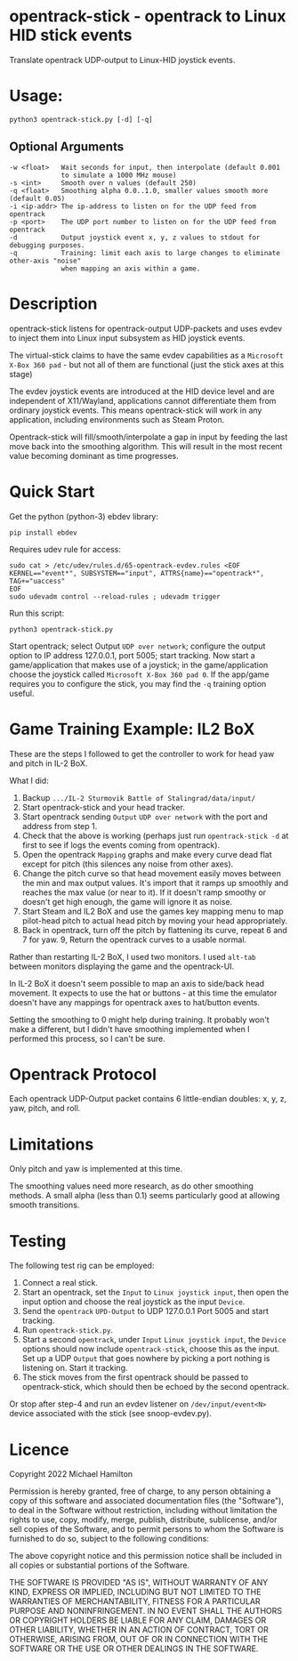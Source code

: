 
opentrack-stick - opentrack to Linux HID stick events
=====================================================

Translate opentrack UDP-output to Linux-HID joystick events.

Usage:
======

    python3 opentrack-stick.py [-d] [-q]

Optional Arguments
------------------

    -w <float>   Wait seconds for input, then interpolate (default 0.001
                 to simulate a 1000 MHz mouse)
    -s <int>     Smooth over n values (default 250)
    -q <float>   Smoothing alpha 0.0..1.0, smaller values smooth more (default 0.05)
    -i <ip-addr> The ip-address to listen on for the UDP feed from opentrack
    -p <port>    The UDP port number to listen on for the UDP feed from opentrack
    -d           Output joystick event x, y, z values to stdout for debugging purposes.
    -q           Training: limit each axis to large changes to eliminate other-axis "noise"
                 when mapping an axis within a game.

Description
===========

opentrack-stick listens for opentrack-output UDP-packets and uses evdev
to inject them into Linux input subsystem as HID joystick events.

The virtual-stick claims to have the same evdev capabilities as a
`Microsoft X-Box 360 pad` - but not all of them are functional (just the
stick axes at this stage)

The evdev joystick events are introduced at the HID device level and are
independent of X11/Wayland, applications cannot differentiate them
from ordinary joystick events.  This means opentrack-stick will work in
any application, including environments such as Steam Proton.

Opentrack-stick will fill/smooth/interpolate a gap in input by feeding
the last move back into the smoothing algorithm. This will result in
the most recent value becoming dominant as time progresses.

Quick Start
===========

Get the python (python-3) ebdev library:

    pip install ebdev

Requires udev rule for access:

    sudo cat > /etc/udev/rules.d/65-opentrack-evdev.rules <EOF
    KERNEL=="event*", SUBSYSTEM=="input", ATTRS{name}=="opentrack*",  TAG+="uaccess"
    EOF
    sudo udevadm control --reload-rules ; udevadm trigger

Run this script:

    python3 opentrack-stick.py

Start opentrack; select Output `UDP over network`; configure the
output option to IP address 127.0.0.1, port 5005; start tracking.
Now start a game/application that makes use of a joystick;
in the game/application choose the joystick called `Microsoft X-Box 360 pad 0`.
If the app/game requires you to configure the stick, you may find the
`-q` training option useful.


Game Training Example: IL2 BoX
==============================

These are the steps I followed to get the controller to work for
head yaw and pitch in IL-2 BoX.

What I did:

1. Backup `.../IL-2 Sturmovik Battle of Stalingrad/data/input/`
2. Start opentrack-stick and your head tracker.
3. Start opentrack sending `Output` `UDP over network`
   with the port and address from step 1.
4. Check that the above is working (perhaps just run ``opentrack-stick -d``
   at first to see if logs the events coming from opentrack).
5. Open the opentrack `Mapping` graphs and make every
   curve dead flat except for pitch (this silences any
   noise from other axes).
6. Change the pitch curve so that head movement easily
   moves between the min and max output values. It's import
   that it ramps up smoothly and reaches the max value (or near
   to it).  If it doesn't ramp smoothy or doesn't get high
   enough, the game will ignore it as noise.
7. Start Steam and IL2 BoX and use the games key mapping
   menu to map pilot-head pitch to actual head pitch by
   moving your head appropriately.
8. Back in opentrack, turn off the pitch by flattening
   its curve, repeat 6 and 7 for yaw.
9, Return the opentrack curves to a usable normal.

Rather than restarting IL-2 BoX, I used two monitors. I
used `alt-tab` between monitors displaying the game and the
opentrack-UI.

In IL-2 BoX it doesn't seem possible to map an axis to side/back
head movement.  It expects to use the hat or buttons - at this
time the emulator doesn't have any mappings for opentrack
axes to hat/button events.

Setting the smoothing to 0 might help during training. It
probably won't make a different, but I didn't have smoothing
implemented when I performed this process, so I can't be
sure.

Opentrack Protocol
==================

Each opentrack UDP-Output packet contains 6 little-endian
doubles: x, y, z, yaw, pitch, and roll.

Limitations
===========

Only pitch and yaw is implemented at this time.

The smoothing values need more research, as do other smoothing
methods.  A small alpha (less than 0.1) seems particularly good
at allowing smooth transitions.

Testing
=======

The following test rig can be employed:

1. Connect a real stick.
2. Start an opentrack, set the `Input` to `Linux joystick input`, then
   open the input option and choose the real joystick as the
   input `Device`.
3. Send the `opentrack` `UPD-Output` to UDP 127.0.0.1 Port 5005
   and start tracking.
4. Run `opentrack-stick.py`.
5. Start a second `opentrack`, under `Input` `Linux joystick input`, the
   `Device` options should now include `opentrack-stick`, choose this
   as the input.  Set up a UDP `Output` that goes nowhere by picking a port
   nothing is listening on.  Start it tracking.
6. The stick moves from the first opentrack should be passed to
   opentrack-stick, which should then be echoed by the second
   opentrack.

Or stop after step-4 and run an evdev listener on `/dev/input/event<N>`
device associated with the stick (see snoop-evdev.py).

Licence
=======

Copyright 2022 Michael Hamilton

Permission is hereby granted, free of charge, to any person obtaining a
copy of this software and associated documentation files (the "Software"),
to deal in the Software without restriction, including without limitation
the rights to use, copy, modify, merge, publish, distribute, sublicense,
and/or sell copies of the Software, and to permit persons to whom the
Software is furnished to do so, subject to the following conditions:

The above copyright notice and this permission notice shall be included
in all copies or substantial portions of the Software.

THE SOFTWARE IS PROVIDED "AS IS", WITHOUT WARRANTY OF ANY KIND, EXPRESS OR
IMPLIED, INCLUDING BUT NOT LIMITED TO THE WARRANTIES OF MERCHANTABILITY,
FITNESS FOR A PARTICULAR PURPOSE AND NONINFRINGEMENT. IN NO EVENT SHALL
THE AUTHORS OR COPYRIGHT HOLDERS BE LIABLE FOR ANY CLAIM, DAMAGES OR OTHER
LIABILITY, WHETHER IN AN ACTION OF CONTRACT, TORT OR OTHERWISE, ARISING FROM,
OUT OF OR IN CONNECTION WITH THE SOFTWARE OR THE USE OR OTHER DEALINGS IN THE
SOFTWARE.
